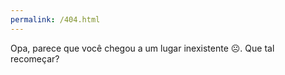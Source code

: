 ```yaml
--- 
permalink: /404.html 
---
```

Opa, parece que você chegou a um lugar inexistente ☹️. Que tal recomeçar?
